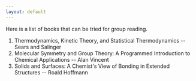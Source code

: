 ```yaml
---
layout: default
---
```

Here is a list of books that can be tried for group reading.


1. Thermodynamics, Kinetic Theory, and Statistical Thermodynamics -- Sears and Salinger
2. Molecular Symmetry and Group Theory: A Programmed Introduction to Chemical Applications -- Alan Vincent
3. Solids and Surfaces: A Chemist's View of Bonding in Extended Structures -- Roald Hoffmann

